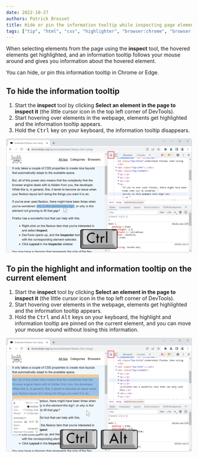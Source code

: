 ```yaml
---
date: 2022-10-27
authors: Patrick Brosset
title: Hide or pin the information tooltip while inspecting page elements
tags: ["tip", "html", "css", "highlighter", "browser:chrome", "browser:edge"]
---
```

When selecting elements from the page using the **inspect** tool, the hovered elements get highlighted, and an information tooltip follows your mouse around and gives you information about the hovered element.

You can hide, or pin this information tooltip in Chrome or Edge.

## To hide the information tooltip

1. Start the **inspect** tool by clicking **Select an element in the page to inspect it** (the little cursor icon in the top left corner of DevTools).
1. Start hovering over elements in the webpage, elements get highlighted and the information tooltip appears.
1. Hold the <kbd>Ctrl</kbd> key on your keyboard, the information tooltip disappears.

![Chrome, with a webpage and DevTools opened to the side. The inspect mode is on, the mouse is hovering an element in the webpage, which is highlighted, but the information tooltip is not displayed.](../../assets/img/hide-or-pin-inspect-info-tooltip-1.png)

## To pin the highlight and information tooltip on the current element

1. Start the **inspect** tool by clicking **Select an element in the page to inspect it** (the little cursor icon in the top left corner of DevTools).
1. Start hovering over elements in the webpage, elements get highlighted and the information tooltip appears.
1. Hold the <kbd>Ctrl</kbd> and <kbd>Alt</kbd> keys on your keyboard, the highlight and information tooltip are pinned on the current element, and you can move your mouse around without losing this information.

![Chrome, with a webpage and DevTools opened to the side. The inspect mode is on, the mouse is hovering an element in the webpage, but another one is highlighted and has the info tooltip.](../../assets/img/hide-or-pin-inspect-info-tooltip-2.png)
